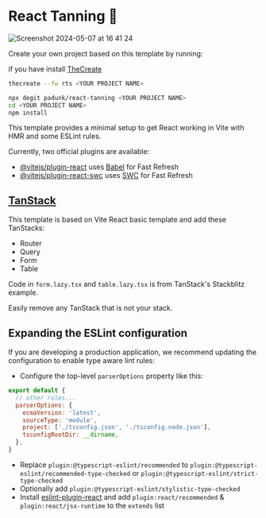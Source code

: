 # React Tanning 🌴

![Screenshot 2024-05-07 at 16 41 24](https://github.com/padunk/react-tanning/assets/25411350/d3011209-16de-4fd7-9828-ba47362c8629)

Create your own project based on this template by running:

if you have install [TheCreate](https://www.npmjs.com/package/@rustyrush/the-create)

```sh
thecreate --fw rts <YOUR PROJECT NAME>
```

```bash
npx degit padunk/react-tanning <YOUR PROJECT NAME>
cd <YOUR PROJECT NAME>
npm install
```

This template provides a minimal setup to get React working in Vite with HMR and some ESLint rules.

Currently, two official plugins are available:

- [@vitejs/plugin-react](https://github.com/vitejs/vite-plugin-react/blob/main/packages/plugin-react/README.md) uses [Babel](https://babeljs.io/) for Fast Refresh
- [@vitejs/plugin-react-swc](https://github.com/vitejs/vite-plugin-react-swc) uses [SWC](https://swc.rs/) for Fast Refresh

## [TanStack](https://tanstack.com)

This template is based on Vite React basic template and add these TanStacks:

- Router
- Query
- Form
- Table

Code in `form.lazy.tsx` and `table.lazy.tsx` is from TanStack's Stackblitz example.

Easily remove any TanStack that is not your stack.

## Expanding the ESLint configuration

If you are developing a production application, we recommend updating the configuration to enable type aware lint rules:

- Configure the top-level `parserOptions` property like this:

```js
export default {
  // other rules...
  parserOptions: {
    ecmaVersion: 'latest',
    sourceType: 'module',
    project: ['./tsconfig.json', './tsconfig.node.json'],
    tsconfigRootDir: __dirname,
  },
}
```

- Replace `plugin:@typescript-eslint/recommended` to `plugin:@typescript-eslint/recommended-type-checked` or `plugin:@typescript-eslint/strict-type-checked`
- Optionally add `plugin:@typescript-eslint/stylistic-type-checked`
- Install [eslint-plugin-react](https://github.com/jsx-eslint/eslint-plugin-react) and add `plugin:react/recommended` & `plugin:react/jsx-runtime` to the `extends` list
